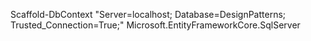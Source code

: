 Scaffold-DbContext "Server=localhost; Database=DesignPatterns; Trusted_Connection=True;" Microsoft.EntityFrameworkCore.SqlServer 